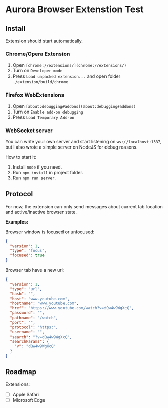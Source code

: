 # Aurora Browser Extenstion Test

## Install

Extension should start automatically.

### Chrome/Opera Extension

1. Open `[chrome://extensions/](chrome://extensions/)`
2. Turn on `Developer mode`
3. Press `Load unpacked extension...` and open folder `./extension/build/chrome`

### Firefox WebExtensions

1. Open `[about:debugging#addons](about:debugging#addons)`
2. Turn on `Enable add-on debugging`
3. Press `Load Temporary Add-on`

### WebSocket server

You can write your own server and start listening on `ws://localhost:1337`, but I also wrote a simple server on NodeJS for debug reasons.

How to start it:

1. Install `node` if you need.
2. Run `npm install` in project folder.
3. Run `npm run server`.

## Protocol

For now, the extension can only send messages about current tab location and active/inactive browser state.

**Examples:**

Browser window is focused or unfocused:
```json
{
  "version": 1,
  "type": "focus",
  "focused": true
}
```

Browser tab have a new url:
```json
{
  "version": 1,
  "type": "url",
  "hash": "",
  "host": "www.youtube.com",
  "hostname": "www.youtube.com",
  "href": "https://www.youtube.com/watch?v=dQw4w9WgXcQ",
  "password": "",
  "pathname": "/watch",
  "port": "",
  "protocol": "https:",
  "username": "",
  "search": "?v=dQw4w9WgXcQ",
  "searchParams": { 
    "v": "dQw4w9WgXcQ" 
  }
}
```

## Roadmap

Extensions:
- [ ] Apple Safari
- [ ] Microsoft Edge
